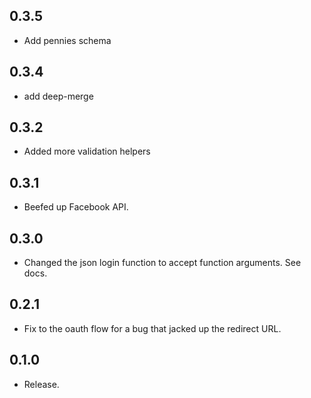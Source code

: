 ## 0.3.5

- Add pennies schema

## 0.3.4

- add deep-merge

## 0.3.2

- Added more validation helpers

## 0.3.1

- Beefed up Facebook API.

## 0.3.0

- Changed the json login function to accept function arguments. See
  docs.

## 0.2.1

- Fix to the oauth flow for a bug that jacked up the redirect URL.

## 0.1.0

- Release.
